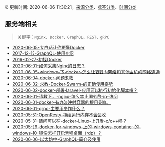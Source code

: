 :alarm_clock: 更新时间: 2020-06-06 11:30:21。[来源分类](../README.md)、[标签分类](../TAGS.md)、[时间分类](../TIMELINE.md)

## 服务端相关


> 关键字：`Nginx`、`Docker`、`GraphQL`、`REST`、`gRPC`



- [2020-06-05-大白话让你更懂Docker](https://www.ershicimi.com/p/1a7544bee3eee177eb1d8e77d928be7a) 
- [2017-12-15-GraphQL-使用介绍](https://aotu.io/notes/2017/12/15/graphql-use/) 
- [2016-02-27-初探Docker](https://aotu.io/notes/2016/02/27/docker/) 
- [2020-06-01-如何采集Nginx的日志？](https://www.ershicimi.com/p/840dc7e5d68d7bad6682c681ad853d9f) 
- [2020-06-05-windows-下-docker-怎么让容器内网络和其他主机的网络连通](https://www.v2ex.com/t/679046) 
- [2020-06-04-docker-问题求救](https://www.v2ex.com/t/678639) 
- [2020-06-02-求教-Docker-Swarm-的正确使用姿势](https://www.v2ex.com/t/677926) 
- [2020-06-02-docker-部署-laravel-应用可以执行初始化脚本吗？](https://www.v2ex.com/t/677870) 
- [2020-06-01-请教下，-nginx-怎么禁止国外的-ip-访问](https://www.v2ex.com/t/677492) 
- [2020-06-01-docker-有办法映射容器的根目录嘛。](https://www.v2ex.com/t/677475) 
- [2020-06-01-grpc-主要用来作什么？](https://www.v2ex.com/t/677466) 
- [2020-05-31-OpenResty-持续运行内存不会回收](https://www.v2ex.com/t/677203) 
- [2020-05-31-请问可以在-docker-Linux-上开发-c/c++吗？](https://www.v2ex.com/t/677181) 
- [2020-05-29-docker-for-windows-上的-windows-container-的-windows-10-镜像怎样开启远程桌面（rdp）？](https://www.v2ex.com/t/676753) 
- [2020-06-06-以太坊中-GraphQL-简介及使用](https://toutiao.io/k/wjzb8sl) 